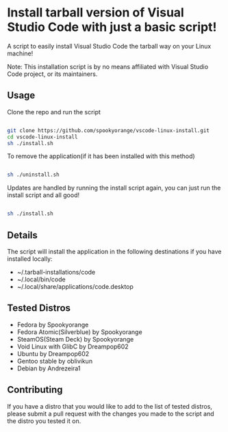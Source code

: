 # Install tarball version of Visual Studio Code with just a basic script!

A script to easily install Visual Studio Code the tarball way on your Linux machine!

Note: This installation script is by no means affiliated with Visual Studio Code project, or its maintainers.

## Usage

Clone the repo and run the script
```bash

git clone https://github.com/spookyorange/vscode-linux-install.git
cd vscode-linux-install
sh ./install.sh

```

To remove the application(if it has been installed with this method)
```bash

sh ./uninstall.sh

```

Updates are handled by running the install script again, you can just run the install script and all good!
```bash

sh ./install.sh

```

## Details

The script will install the application in the following destinations if you have installed locally:

- ~/.tarball-installations/code
- ~/.local/bin/code
- ~/.local/share/applications/code.desktop

## Tested Distros

- Fedora by Spookyorange
- Fedora Atomic(Silverblue) by Spookyorange
- SteamOS(Steam Deck) by Spookyorange
- Void Linux with GlibC by Dreampop602
- Ubuntu by Dreampop602
- Gentoo stable by oblivikun
- Debian by Andrezeira1 

## Contributing

If you have a distro that you would like to add to the list of tested distros, please submit a pull request with the changes you made to the script and the distro you tested it on.


